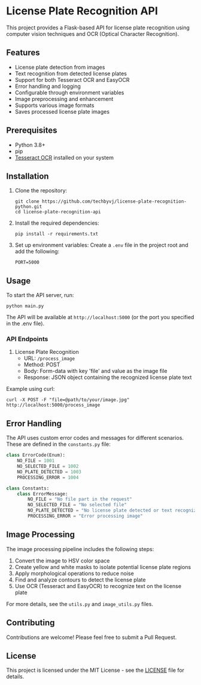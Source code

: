 # License Plate Recognition API

This project provides a Flask-based API for license plate recognition using computer vision techniques and OCR (Optical Character Recognition).

## Features

- License plate detection from images
- Text recognition from detected license plates
- Support for both Tesseract OCR and EasyOCR
- Error handling and logging
- Configurable through environment variables
- Image preprocessing and enhancement
- Supports various image formats
- Saves processed license plate images

## Prerequisites

- Python 3.8+
- pip
- [Tesseract OCR](https://github.com/tesseract-ocr/tesseract#installing-tesseract) installed on your system

## Installation

1. Clone the repository:
   ```
   git clone https://github.com/techbyvj/license-plate-recognition-python.git
   cd license-plate-recognition-api
   ```

2. Install the required dependencies:
   ```
   pip install -r requirements.txt
   ```

3. Set up environment variables:
   Create a `.env` file in the project root and add the following:
   ```
   PORT=5000
   ```

## Usage

To start the API server, run:

```
python main.py
```

The API will be available at `http://localhost:5000` (or the port you specified in the .env file).

### API Endpoints

1. License Plate Recognition
   - URL: `/process_image`
   - Method: POST
   - Body: Form-data with key 'file' and value as the image file
   - Response: JSON object containing the recognized license plate text

Example using curl:
```
curl -X POST -F "file=@path/to/your/image.jpg" http://localhost:5000/process_image
```

## Error Handling

The API uses custom error codes and messages for different scenarios. These are defined in the `constants.py` file:

```python
class ErrorCode(Enum):
    NO_FILE = 1001
    NO_SELECTED_FILE = 1002
    NO_PLATE_DETECTED = 1003
    PROCESSING_ERROR = 1004

class Constants:
    class ErrorMessage:
        NO_FILE = "No file part in the request"
        NO_SELECTED_FILE = "No selected file"
        NO_PLATE_DETECTED = "No license plate detected or text recognized"
        PROCESSING_ERROR = "Error processing image"
```

## Image Processing

The image processing pipeline includes the following steps:

1. Convert the image to HSV color space
2. Create yellow and white masks to isolate potential license plate regions
3. Apply morphological operations to reduce noise
4. Find and analyze contours to detect the license plate
5. Use OCR (Tesseract and EasyOCR) to recognize text on the license plate

For more details, see the `utils.py` and `image_utils.py` files.

## Contributing

Contributions are welcome! Please feel free to submit a Pull Request.

## License

This project is licensed under the MIT License - see the [LICENSE](LICENSE) file for details.
